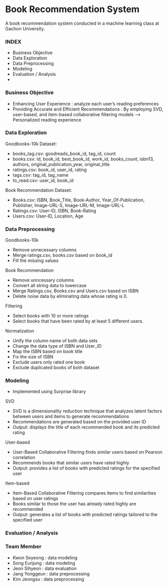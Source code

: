 # Book Recommendation System
A book recommendation system conducted in a machine learning class at Gachon University.
### INDEX
- Business Objective
- Data Exploration
- Data Preprocessing
- Modeling
- Evaluation / Analysis
- 
### Business Objective
- Enhancing User Experience
    : analyze each user’s reading preferences
- Providing Accurate and Efficient Recommendations 
    : By employing SVD, user-based, and item-based collaborative filtering models
  -->  Personalized reading experience

### Data Exploration
Goodbooks-10k Dataset:
- books_tag.csv: goodreads_book_id, tag_id, count
- books.csv: id, book_id, best_book_id, work_id, books_count, isbn13, authors, original_publication_year, original_title
- ratings.csv: book_id, user_id, rating
- tags.csv: tag_id, tag_name
- to_read.csv: user_id, book_id

Book Recommendation Dataset:
- Books.csv: ISBN, Book_Title, Book-Author, Year_Of-Publication, Publisher, Image-URL-S, Image-URL-M, Image-URL-L
- Ratings.csv: User-ID, ISBN, Book-Rating
- Users.csv: User-ID, Location, Age
### Data Preprocessing
Goodbooks-10k
- Remove unnecessary columns
- Merge ratings.csv, books.csv based on book_id
- Fill the missing values

Book Recommendation
- Remove unncessary columns
- Convert all string data to lowercase
- Merge Ratings.csv, Books.csv and Users.csv based on ISBN
- Delete noise data by eliminating data whose rating is 0.

Filtering
- Select books with 10 or more ratings
- Select books that have been rated by at least 5 different users.

Normalization
- Unify the column name of both data sets
- Change the data type of ISBN and User_ID
- Map the ISBN based on book title
- Fix the size of ISBN
- Exclude users only rated one book
- Exclude duplicated books of both dataset

### Modeling
- Implemented using Surprise library

SVD
- SVD is a dimensionality reduction technique that analyzes latent factors between users and items to generate recommendations
- Recommendations are generated based on the provided user ID  
- Output: displays the title of each recommended book and its predicted rating  

User-based
- User-Based Collaborative Filtering finds similar users based on Pearson correlation
- Recommends books that similar users have rated highly
- Output: provides a list of books with predicted ratings for the specified user
  
Item-based
- Item-Based Collaborative Filtering compares items to find similarities based on user ratings
- Books similar to those the user has already rated highly are recommended
- Output: generates a list of books with predicted ratings tailored to the specified user

### Evaluation / Analysis


### Team Member
- Kwon Soyeong : data modeling
- Song Eunjung : data modeling
- Jeon Sihyeon : data evaluation
- Jang Yonggeun : data preprocessing
- Kim Jeongsu : data preprocessing
